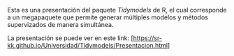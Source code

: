 Esta es una presentación del paquete *Tidymodels* de R, el cual corresponde a un megapaquete que permite generar múltiples modelos y métodos supervizados de manera simultánea.

La presentación se puede ver en este link: [https://sr-kk.github.io/Universidad/Tidymodels/Presentacion.html]
